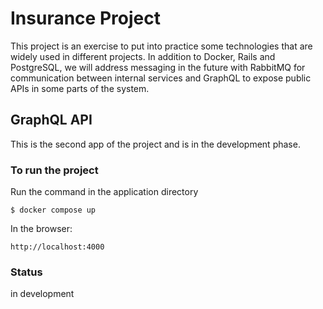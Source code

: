 # Insurance Project

This project is an exercise to put into practice some technologies that are widely used in different projects. In addition to Docker, Rails and PostgreSQL, we will address messaging in the future with RabbitMQ for communication between internal services and GraphQL to expose public APIs in some parts of the system.

## GraphQL API
This is the second app of the project and is in the development phase.


### To run the project
Run the command in the application directory
```
$ docker compose up
```

In the browser:

 `http://localhost:4000` 

### Status
 in development

